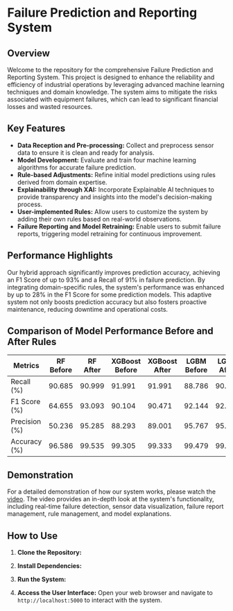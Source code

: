 # Failure Prediction and Reporting System

## Overview

Welcome to the repository for the comprehensive Failure Prediction and Reporting System. This project is designed to enhance the reliability and efficiency of industrial operations by leveraging advanced machine learning techniques and domain knowledge. The system aims to mitigate the risks associated with equipment failures, which can lead to significant financial losses and wasted resources.

## Key Features

- **Data Reception and Pre-processing:** Collect and preprocess sensor data to ensure it is clean and ready for analysis.
- **Model Development:** Evaluate and train four machine learning algorithms for accurate failure prediction.
- **Rule-based Adjustments:** Refine initial model predictions using rules derived from domain expertise.
- **Explainability through XAI:** Incorporate Explainable AI techniques to provide transparency and insights into the model's decision-making process.
- **User-implemented Rules:** Allow users to customize the system by adding their own rules based on real-world observations.
- **Failure Reporting and Model Retraining:** Enable users to submit failure reports, triggering model retraining for continuous improvement.

## Performance Highlights

Our hybrid approach significantly improves prediction accuracy, achieving an F1 Score of up to 93% and a Recall of 91% in failure prediction. By integrating domain-specific rules, the system's performance was enhanced by up to 28% in the F1 Score for some prediction models. This adaptive system not only boosts prediction accuracy but also fosters proactive maintenance, reducing downtime and operational costs.

## Comparison of Model Performance Before and After Rules

| **Metrics**      | **RF Before** | **RF After** | **XGBoost Before** | **XGBoost After** | **LGBM Before** | **LGBM After** | **CatBoost Before** | **CatBoost After** |
|------------------|---------------|--------------|--------------------|-------------------|-----------------|---------------|---------------------|--------------------|
| Recall (%)       | 90.685        | 90.999       | 91.991             | 91.991            | 88.786          | 90.748        | 91.413              | 91.413             |
| F1 Score (%)     | 64.655        | 93.093       | 90.104             | 90.471            | 92.144          | 92.232        | 89.303              | 90.771             |
| Precision (%)    | 50.236        | 95.285       | 88.293             | 89.001            | 95.767          | 95.855        | 87.288              | 90.137             |
| Accuracy (%)     | 96.586        | 99.535       | 99.305             | 99.333            | 99.479          | 99.547        | 99.247              | 99.547             |

## Demonstration

For a detailed demonstration of how our system works, please watch the [video](https://your-video-link.com). The video provides an in-depth look at the system's functionality, including real-time failure detection, sensor data visualization, failure report management, rule management, and model explanations.

## How to Use

1. **Clone the Repository:**

2. **Install Dependencies:**

3. **Run the System:**

4. **Access the User Interface:**
Open your web browser and navigate to `http://localhost:5000` to interact with the system.


